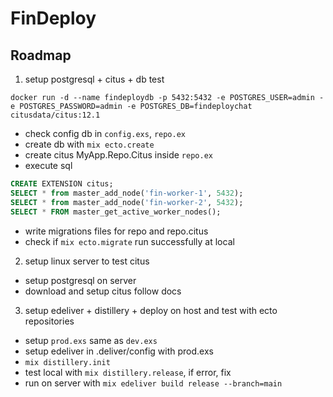# FinDeploy

## Roadmap

1. setup postgresql + citus + db test
```
docker run -d --name findeploydb -p 5432:5432 -e POSTGRES_USER=admin -e POSTGRES_PASSWORD=admin -e POSTGRES_DB=findeploychat citusdata/citus:12.1
```
- check config db in `config.exs`, `repo.ex`
- create db with `mix ecto.create`
- create citus MyApp.Repo.Citus inside `repo.ex`
- execute sql
```sql
CREATE EXTENSION citus;
SELECT * from master_add_node('fin-worker-1', 5432);
SELECT * from master_add_node('fin-worker-2', 5432);
SELECT * FROM master_get_active_worker_nodes();
```
- write migrations files for repo and repo.citus
- check if `mix ecto.migrate` run successfully at local
2. setup linux server to test citus
- setup postgresql on server
- download and setup citus follow docs

3. setup edeliver + distillery + deploy on host and test with ecto repositories
- setup `prod.exs` same as `dev.exs`
- setup edeliver in .deliver/config with prod.exs
- `mix distillery.init`
- test local with `mix distillery.release`, if error, fix
- run on server with `mix edeliver build release --branch=main`

